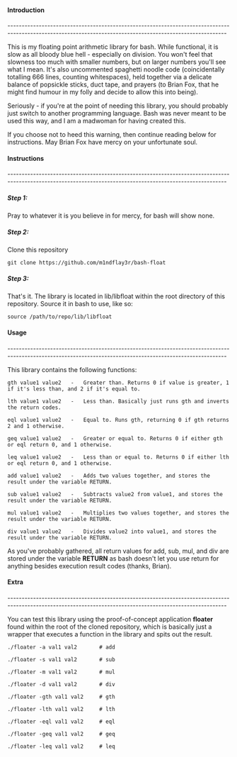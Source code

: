 <h4>Introduction</h4>
-----------------------------------------------------------------------------------------------------------------------------------------------------------

This is my floating point arithmetic library for bash. While functional, it is slow as all bloody blue hell - especially on division. You won't feel that slowness too much with smaller numbers, but on larger numbers you'll see what I mean. It's also uncommented spaghetti noodle code (coincidentally totalling 666 lines, counting whitespaces), held together via a delicate balance of popsickle sticks, duct tape, and prayers (to Brian Fox, that he might find humour in my folly and decide to allow this into being).

Seriously - if you're at the point of needing this library, you should probably just switch to another programming language. Bash was never meant to be used this way, and I am a madwoman for having created this. 


If you choose not to heed this warning, then continue reading below for instructions. May Brian Fox have mercy on your unfortunate soul.
<h4>Instructions</h4>
-----------------------------------------------------------------------------------------------------------------------------------------------------------

<h5>Step 1:</h5>

Pray to whatever it is you believe in for mercy, for bash will show none.

<h5>Step 2:</h5>

Clone this repository

   ``` git clone https://github.com/m1ndflay3r/bash-float ```

<h5>Step 3:</h5>

That's it. The library is located in lib/libfloat within the root directory of this repository. Source it in bash to use, like so:

   ``` source /path/to/repo/lib/libfloat ```
<h4>Usage</h4>
-----------------------------------------------------------------------------------------------------------------------------------------------------------

This library contains the following functions:

   ``` gth value1 value2   -   Greater than. Returns 0 if value is greater, 1 if it's less than, and 2 if it's equal to. ```

   ``` lth value1 value2   -   Less than. Basically just runs gth and inverts the return codes. ```

   ``` eql value1 value2   -   Equal to. Runs gth, returning 0 if gth returns 2 and 1 otherwise. ```

   ``` geq value1 value2   -   Greater or equal to. Returns 0 if either gth or eql return 0, and 1 otherwise. ```

   ``` leq value1 value2   -   Less than or equal to. Returns 0 if either lth or eql return 0, and 1 otherwise. ```

   ``` add value1 value2   -   Adds two values together, and stores the result under the variable RETURN. ```

   ``` sub value1 value2   -   Subtracts value2 from value1, and stores the result under the variable RETURN. ```

   ``` mul value1 value2   -   Multiplies two values together, and stores the result under the variable RETURN. ```

   ``` div value1 value2   -   Divides value2 into value1, and stores the result under the variable RETURN. ```

As you've probably gathered, all return values for add, sub, mul, and div are stored under the variable **RETURN** as bash doesn't let you use return for anything besides execution result codes (thanks, Brian). 
<h4>Extra</h4>
-----------------------------------------------------------------------------------------------------------------------------------------------------------

You can test this library using the proof-of-concept application **floater** found within the root of the cloned repository, which is basically just a wrapper that executes a function in the library and spits out the result.

   ``` ./floater -a val1 val2       # add ```
   
   ``` ./floater -s val1 val2       # sub ```
   
   ``` ./floater -m val1 val2       # mul ```
   
   ``` ./floater -d val1 val2       # div ```
   
   ``` ./floater -gth val1 val2     # gth ```
   
   ``` ./floater -lth val1 val2     # lth ```
   
   ``` ./floater -eql val1 val2     # eql ```
   
   ``` ./floater -geq val1 val2     # geq ```
   
   ``` ./floater -leq val1 val2     # leq ```
